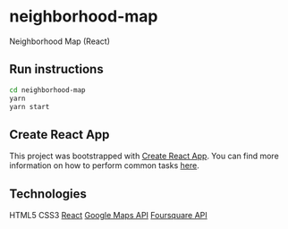 # neighborhood-map
Neighborhood Map (React)

## Run instructions
```bash
cd neighborhood-map
yarn
yarn start
```

## Create React App

This project was bootstrapped with [Create React App](https://github.com/facebookincubator/create-react-app). You can find more information on how to perform common tasks [here](https://github.com/facebookincubator/create-react-app/blob/master/packages/react-scripts/template/README.md).

## Technologies
HTML5
CSS3
[React](https://reactjs.org/)
[Google Maps API](https://developers.google.com/maps/documentation/)
[Foursquare API](https://developer.foursquare.com/docs)
